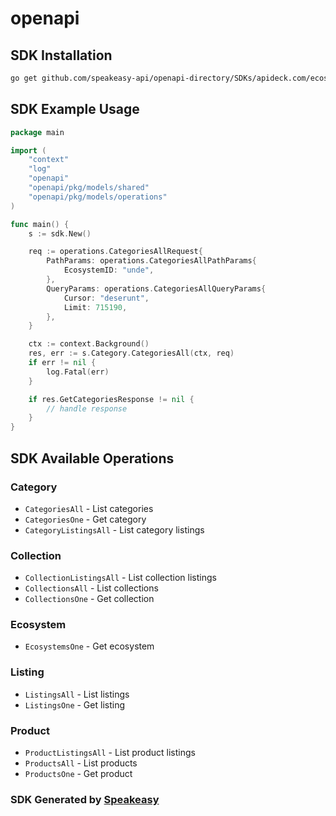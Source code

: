 # openapi

<!-- Start SDK Installation -->
## SDK Installation

```bash
go get github.com/speakeasy-api/openapi-directory/SDKs/apideck.com/ecosystem/0.0.6/go
```
<!-- End SDK Installation -->

## SDK Example Usage
<!-- Start SDK Example Usage -->
```go
package main

import (
    "context"
    "log"
    "openapi"
    "openapi/pkg/models/shared"
    "openapi/pkg/models/operations"
)

func main() {
    s := sdk.New()

    req := operations.CategoriesAllRequest{
        PathParams: operations.CategoriesAllPathParams{
            EcosystemID: "unde",
        },
        QueryParams: operations.CategoriesAllQueryParams{
            Cursor: "deserunt",
            Limit: 715190,
        },
    }

    ctx := context.Background()
    res, err := s.Category.CategoriesAll(ctx, req)
    if err != nil {
        log.Fatal(err)
    }

    if res.GetCategoriesResponse != nil {
        // handle response
    }
}
```
<!-- End SDK Example Usage -->

<!-- Start SDK Available Operations -->
## SDK Available Operations


### Category

* `CategoriesAll` - List categories
* `CategoriesOne` - Get category
* `CategoryListingsAll` - List category listings

### Collection

* `CollectionListingsAll` - List collection listings
* `CollectionsAll` - List collections
* `CollectionsOne` - Get collection

### Ecosystem

* `EcosystemsOne` - Get ecosystem

### Listing

* `ListingsAll` - List listings
* `ListingsOne` - Get listing

### Product

* `ProductListingsAll` - List product listings
* `ProductsAll` - List products
* `ProductsOne` - Get product
<!-- End SDK Available Operations -->

### SDK Generated by [Speakeasy](https://docs.speakeasyapi.dev/docs/using-speakeasy/client-sdks)
